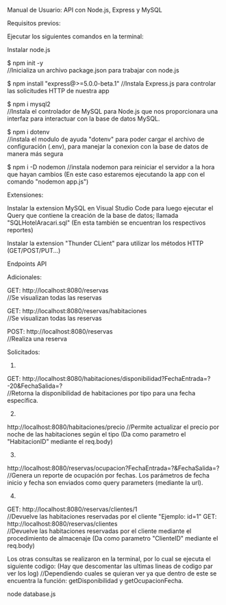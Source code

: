 Manual de Usuario: API con Node.js, Express y MySQL

Requisitos previos:

Ejecutar los siguientes comandos en la terminal:

Instalar node.js

$ npm init -y                          
//Inicializa un archivo package.json para trabajar con node.js

$ npm install "express@>=5.0.0-beta.1" 
//Instala Express.js para controlar las solicitudes HTTP de nuestra app

$ npm i mysql2                         
//Instala el controlador de MySQL para Node.js que nos proporcionara una interfaz para interactuar con la base de datos MySQL.

$ npm i dotenv                        
 //instala el modulo de ayuda "dotenv" para poder cargar el archivo de configuración (.env), para manejar la conexion con la base de datos de manera más segura

$ npm i -D nodemon //instala nodemon para reiniciar el servidor a la hora que hayan cambios (En este caso estaremos ejecutando la app con el comando "nodemon app.js")


Extensiones:

Instalar la extension MySQL en Visual Studio Code para luego ejecutar el Query que contiene la creación de la base de datos; llamada "SQLHotelAracari.sql" (En esta también se encuentran los respectivos reportes)

Instalar la extension "Thunder CLient" para utilizar los métodos HTTP (GET/POST/PUT...)

Endpoints API

Adicionales:

GET:  http://localhost:8080/reservas                 
//Se visualizan todas las reservas

GET: http://localhost:8080/reservas/habitaciones   
//Se visualizan todas las reservas

POST: http://localhost:8080/reservas                 
//Realiza una reserva

Solicitados:


1.
GET: http://localhost:8080/habitaciones/disponibilidad?FechaEntrada=?-20&FechaSalida=?  
//Retorna la disponibilidad de habitaciones por tipo para una fecha específica.

2.
http://localhost:8080/habitaciones/precio 
//Permite actualizar el precio por noche de las habitaciones según el tipo (Da como parametro el "HabitacionID" mediante el req.body)

3.
http://localhost:8080/reservas/ocupacion?FechaEntrada=?&FechaSalida=?
//Genera un reporte de ocupación por fechas. Los parámetros de fecha inicio y fecha son enviados como query parameters (mediante la url).

4.
GET: http://localhost:8080/reservas/clientes/1      
//Devuelve las habitaciones reservadas por el cliente "Ejemplo: id=1"
GET: http://localhost:8080/reservas/clientes     
//Devuelve las habitaciones reservadas por el cliente mediante el procedimiento de almacenaje (Da como parametro "ClienteID" mediante el req.body)







Los otras consultas se realizaron en la terminal, por lo cual se ejecuta el siguiente codigo:
(Hay que descomentar las ultimas lineas de codigo par ver los log)  //Dependiendo cuales se quieran ver ya que dentro de este se encuentra la función: getDisponibilidad y getOcupacionFecha.

node database.js